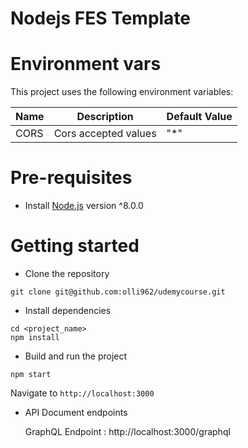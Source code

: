 # Nodejs FES Template

# Environment vars

This project uses the following environment variables:

| Name | Description          | Default Value |
| ---- | -------------------- | ------------- |
| CORS | Cors accepted values | "\*"          |

# Pre-requisites

- Install [Node.js](https://nodejs.org/en/) version ^8.0.0

# Getting started

- Clone the repository

```
git clone git@github.com:olli962/udemycourse.git
```

- Install dependencies

```
cd <project_name>
npm install
```

- Build and run the project

```
npm start
```

Navigate to `http://localhost:3000`

- API Document endpoints

  GraphQL Endpoint : http://localhost:3000/graphql
